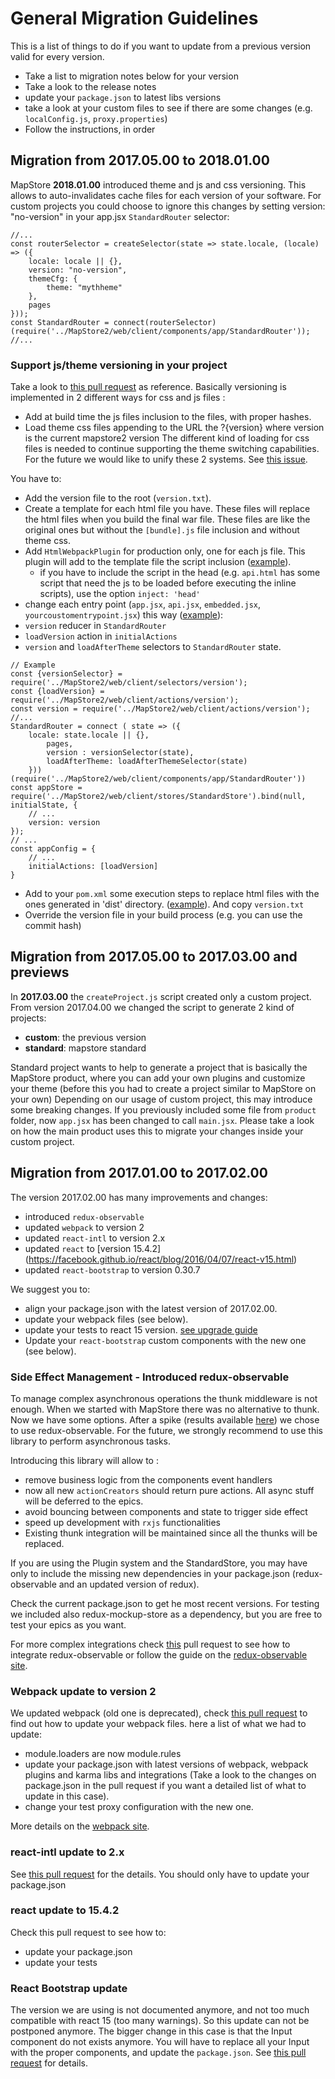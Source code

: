 # General Migration Guidelines
This is a list of things to do if you want to update from a previous version valid for every version.
 - Take a list to migration notes below for your version
 - Take a look to the release notes
 - update your `package.json` to latest libs versions
 - take a look at your custom files to see if there are some changes (e.g. `localConfig.js`, `proxy.properties`)
 - Follow the instructions, in order

## Migration from 2017.05.00 to 2018.01.00
MapStore **2018.01.00** introduced theme and js and css versioning.
This allows to auto-invalidates cache files for each version of your software.
For custom projects you could choose to ignore this changes by setting version: "no-version" in your app.jsx `StandardRouter` selector:

```
//...
const routerSelector = createSelector(state => state.locale, (locale) => ({
    locale: locale || {},
    version: "no-version",
    themeCfg: {
        theme: "mythheme"
    },
    pages
}));
const StandardRouter = connect(routerSelector)(require('../MapStore2/web/client/components/app/StandardRouter'));
//...

```

### Support js/theme versioning in your project
Take a look to [this pull request](https://github.com/geosolutions-it/MapStore2/pull/2538/files) as reference.
Basically versioning is implemented in 2 different ways for css and js files :
 - Add at build time the js files inclusion to the files, with proper hashes.
 - Load theme css files appending to the URL the ?{version} where version is the current mapstore2 version
The different kind of loading for css files is needed to continue supporting the theme switching capabilities.
For the future we would like to unify these 2 systems. See [this issue](https://github.com/geosolutions-it/MapStore2/issues/2554).

You have to:
 - Add the version file to the root (`version.txt`).
 - Create a template for each html file you have. These files will replace the html files when you build the final  war file. These files are like the original ones but without the `[bundle].js` file inclusion and without theme css.
 - Add `HtmlWebpackPlugin` for production only, one for each js file. This plugin will add to the template file the script inclusion ([example](https://github.com/geosolutions-it/MapStore2/pull/2538/files#diff-9d452e0b96db9be8d604c4c9dde575b4)).
   - if you have to include the script in the head (e.g. `api.html` has some script that need the js to be loaded before executing the inline scripts), use the option `inject: 'head'`
 - change each entry point (`app.jsx`, `api.jsx`, `embedded.jsx`, `yourcoustomentrypoint.jsx`) this way ([example](https://github.com/geosolutions-it/MapStore2/pull/2538/files#diff-3bea50c2662e64129704ae694b587042)):
  - `version` reducer in `StandardRouter`
  - `loadVersion` action in `initialActions`
  - `version` and `loadAfterTheme` selectors to `StandardRouter` state.
```
// Example
const {versionSelector} = require('../MapStore2/web/client/selectors/version');
const {loadVersion} = require('../MapStore2/web/client/actions/version');
const version = require('../MapStore2/web/client/actions/version');
//...
StandardRouter = connect ( state => ({
    locale: state.locale || {},
        pages,
        version : versionSelector(state),
        loadAfterTheme: loadAfterThemeSelector(state)
    }))(require('../MapStore2/web/client/components/app/StandardRouter'))
const appStore = require('../MapStore2/web/client/stores/StandardStore').bind(null, initialState, {
    // ...
    version: version
});
// ...
const appConfig = {
    // ...
    initialActions: [loadVersion]
}
```
 - Add to your `pom.xml` some execution steps to replace html files with the ones generated in 'dist' directory. ([example](https://github.com/geosolutions-it/MapStore2/pull/2538/files#diff-eef89535a29b4a95a42d9de83cb53681)). And copy `version.txt`
 - Override the version file in your build process (e.g. you can use the commit hash)


## Migration from 2017.05.00 to 2017.03.00 and previews
In **2017.03.00** the `createProject.js` script created only a custom project. From version 2017.04.00 we changed the script to generate 2 kind of projects:
 - **custom**: the previous version
 - **standard**: mapstore standard

Standard project wants to help to generate a project that is basically the MapStore product, where you can add your own plugins and customize your theme (before this you had to create a project similar to MapStore on your own)
Depending on our usage of custom project, this may introduce some breaking changes.
If you previously included some file from `product` folder, now `app.jsx` has been changed to call `main.jsx`. Please take a look on how the main product uses this to migrate your changes inside your custom project.

## Migration from 2017.01.00 to 2017.02.00
The version 2017.02.00 has many improvements and changes:
  * introduced `redux-observable`
  * updated `webpack` to version 2
  * updated `react-intl` to version 2.x
  * updated `react` to [version 15.4.2] (https://facebook.github.io/react/blog/2016/04/07/react-v15.html)
  * updated `react-bootstrap` to version 0.30.7


We suggest you to:
 * align your package.json with the latest version of 2017.02.00.
 * update your webpack files (see below).
 * update your tests to react 15 version. [see upgrade guide](https://facebook.github.io/react/blog/2016/04/07/react-v15.html#upgrade-guide)
 * Update your `react-bootstrap` custom components with the new one (see below).

### Side Effect Management - Introduced redux-observable
To manage complex asynchronous operations the thunk middleware is not enough.
When we started with MapStore there was no alternative to thunk. Now we have some options. After a spike (results available [here](https://github.com/geosolutions-it/MapStore2/issues/1420)) we chose to use redux-observable.
For the future, we strongly recommend to use this library to perform asynchronous tasks.

Introducing this library will allow to :
 * remove business logic from the components event handlers
 * now all new  `actionCreators` should return pure actions. All async stuff will be deferred to the epics.
 * avoid bouncing between components and state to trigger side effect
 * speed up development with `rxjs` functionalities
 * Existing thunk integration will be maintained since all the thunks will be replaced.

If you are using the Plugin system and the StandardStore, you may have only to include the missing new dependencies in your package.json (redux-observable and an updated version of redux).

Check the current package.json to get he most recent versions. For testing we included also redux-mockup-store as a dependency, but you are free to test your epics as you want.

For more complex integrations check [this](https://github.com/geosolutions-it/MapStore2/pull/1471) pull request to see how to integrate redux-observable or follow the guide on the [redux-observable site](https://redux-observable.js.org/).

### Webpack update to version 2
We updated webpack (old one is deprecated), check [this pull request](https://github.com/geosolutions-it/MapStore2/pull/1491) to find out how to update your webpack files.
here a list of what we had to update:
 * module.loaders are now module.rules
 * update your package.json with latest versions of webpack, webpack plugins and karma libs and integrations (Take a look to the changes on package.json in the pull request if you want a detailed list of what to update in this case).
 * change your test proxy configuration with the new one.

More details on the [webpack site](https://webpack.js.org/guides/migrating/).


### react-intl update to  2.x
See [this pull request](https://github.com/geosolutions-it/MapStore2/pull/1495/files) for the details. You should only have to update your package.json

### react update to 15.4.2
Check this pull request to see how to:
* update your package.json
* update your tests

### React Bootstrap update
The version we are using is not documented anymore, and not too much compatible with react 15 (too many warnings). So this update can not be postponed anymore.
The bigger change in this case is that the Input component do not exists anymore. You will have to replace all your Input with the proper components, and update the `package.json`. See [this pull request](https://github.com/geosolutions-it/MapStore2/pull/1511) for details.
